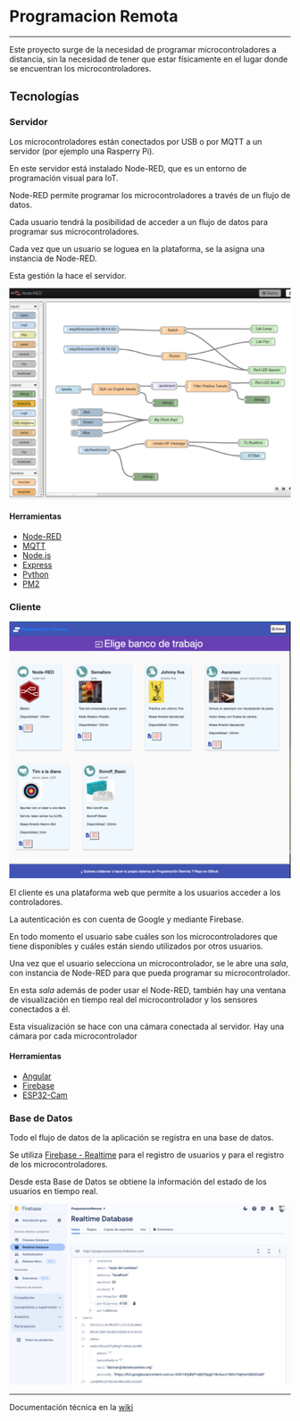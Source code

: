 # Programacion Remota

---

Este proyecto surge de la necesidad de programar microcontroladores a distancia, sin la necesidad de tener que estar físicamente en el lugar donde se encuentran los microcontroladores.

## Tecnologías

### Servidor

Los microcontroladores están conectados por USB o por MQTT a un servidor (por ejemplo una Rasperry Pi).

En este servidor está instalado Node-RED, que es un entorno de programación visual para IoT.

Node-RED permite programar los microcontroladores a través de un flujo de datos.

Cada usuario tendrá la posibilidad de acceder a un flujo de datos para programar sus microcontroladores.

Cada vez que un usuario se loguea en la plataforma, se la asigna una instancia de Node-RED.

Esta gestión la hace el servidor.

![Node-RED](./media/node-red.png)

#### Herramientas
- [Node-RED](https://nodered.org/)
- [MQTT](https://mqtt.org/)
- [Node.js](https://nodejs.org/)
- [Express](https://expressjs.com/)
- [Python](https://www.python.org/)
- [PM2](https://pm2.keymetrics.io/)

### Cliente

![Plataforma Web](./media/PlataformaWeb.png)

El cliente es una plataforma web que permite a los usuarios acceder a los controladores.

La autenticación es con cuenta de Google y mediante Firebase.

En todo momento el usuario sabe cuáles son los microcontroladores que tiene disponibles y cuáles están siendo utilizados por otros usuarios.

Una vez que el usuario selecciona un microcontrolador, se le abre una _sala_, con instancia de Node-RED para que pueda programar su microcontrolador.

En esta _sala_ además de poder usar el Node-RED, también hay una ventana de visualización en tiempo real del microcontrolador y los sensores conectados a él.

Esta visualización se hace con una cámara conectada al servidor. Hay una cámara por cada microcontrolador

#### Herramientas

- [Angular](https://angular.io/)
- [Firebase](https://firebase.google.com/)
- [ESP32-Cam](https://randomnerdtutorials.com/esp32-cam-video-streaming-face-recognition-arduino-ide/)

### Base de Datos

Todo el flujo de datos de la aplicación se registra en una base de datos.

Se utiliza [Firebase - Realtime](https://firebase.google.com/docs/database?hl=es-419) para el registro de usuarios y para el registro de los microcontroladores.

Desde esta Base de Datos se obtiene la información del estado de los usuarios en tiempo real.

![Realtime](./media/realtime.png)

---

Documentación técnica en la [wiki](https://github.com/damiannogueiras/ProgramacionRemota/wiki)
